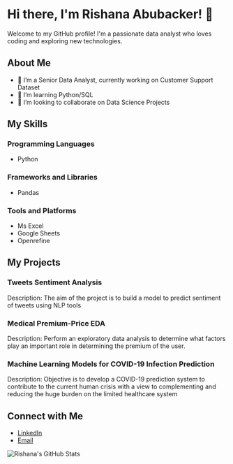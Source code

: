 # Hi there, I'm Rishana Abubacker! 👋

Welcome to my GitHub profile! I'm a passionate data analyst who loves coding and exploring new technologies.

## About Me

- 🔭 I’m a Senior Data Analyst, currently working on Customer Support Dataset
- 🌱 I’m learning Python/SQL
- 👯 I’m looking to collaborate on Data Science Projects

## My Skills

### Programming Languages
- Python

### Frameworks and Libraries
- Pandas

### Tools and Platforms
- Ms Excel
- Google Sheets
- Openrefine

## My Projects

### Tweets Sentiment Analysis
Description: The aim of the project is to build a model to predict sentiment of tweets using NLP tools

### Medical Premium-Price EDA
Description: Perform an exploratory data analysis to determine what factors play an important role in determining the premium of the user.

### Machine Learning Models for COVID-19 Infection Prediction
Description: Objective is to develop a COVID-19 prediction system to contribute to the current human crisis with a view to complementing and reducing the huge burden on the limited healthcare system

## Connect with Me

- [LinkedIn](https://www.linkedin.com/in/rishana-abubacker-54045713b/)
- [Email](mailto:rishanaabubacker.abc@gmail.com)

![Rishana's GitHub Stats](https://github-readme-stats.vercel.app/api?username=RishanaAbubacker&show_icons=true&hide=prs,issues&theme=radical)
